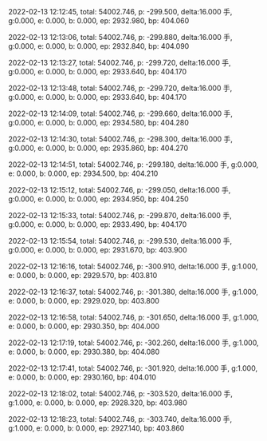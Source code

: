 2022-02-13 12:12:45, total: 54002.746, p: -299.500, delta:16.000 手, g:0.000, e: 0.000, b: 0.000, ep: 2932.980, bp: 404.060

2022-02-13 12:13:06, total: 54002.746, p: -299.880, delta:16.000 手, g:0.000, e: 0.000, b: 0.000, ep: 2932.840, bp: 404.090

2022-02-13 12:13:27, total: 54002.746, p: -299.720, delta:16.000 手, g:0.000, e: 0.000, b: 0.000, ep: 2933.640, bp: 404.170

2022-02-13 12:13:48, total: 54002.746, p: -299.720, delta:16.000 手, g:0.000, e: 0.000, b: 0.000, ep: 2933.640, bp: 404.170

2022-02-13 12:14:09, total: 54002.746, p: -299.660, delta:16.000 手, g:0.000, e: 0.000, b: 0.000, ep: 2934.580, bp: 404.280

2022-02-13 12:14:30, total: 54002.746, p: -298.300, delta:16.000 手, g:0.000, e: 0.000, b: 0.000, ep: 2935.860, bp: 404.270

2022-02-13 12:14:51, total: 54002.746, p: -299.180, delta:16.000 手, g:0.000, e: 0.000, b: 0.000, ep: 2934.500, bp: 404.210

2022-02-13 12:15:12, total: 54002.746, p: -299.050, delta:16.000 手, g:0.000, e: 0.000, b: 0.000, ep: 2934.950, bp: 404.250

2022-02-13 12:15:33, total: 54002.746, p: -299.870, delta:16.000 手, g:0.000, e: 0.000, b: 0.000, ep: 2933.490, bp: 404.170

2022-02-13 12:15:54, total: 54002.746, p: -299.530, delta:16.000 手, g:0.000, e: 0.000, b: 0.000, ep: 2931.670, bp: 403.900

2022-02-13 12:16:16, total: 54002.746, p: -300.910, delta:16.000 手, g:1.000, e: 0.000, b: 0.000, ep: 2929.570, bp: 403.810

2022-02-13 12:16:37, total: 54002.746, p: -301.380, delta:16.000 手, g:1.000, e: 0.000, b: 0.000, ep: 2929.020, bp: 403.800

2022-02-13 12:16:58, total: 54002.746, p: -301.650, delta:16.000 手, g:1.000, e: 0.000, b: 0.000, ep: 2930.350, bp: 404.000

2022-02-13 12:17:19, total: 54002.746, p: -302.260, delta:16.000 手, g:1.000, e: 0.000, b: 0.000, ep: 2930.380, bp: 404.080

2022-02-13 12:17:41, total: 54002.746, p: -301.920, delta:16.000 手, g:1.000, e: 0.000, b: 0.000, ep: 2930.160, bp: 404.010

2022-02-13 12:18:02, total: 54002.746, p: -303.520, delta:16.000 手, g:1.000, e: 0.000, b: 0.000, ep: 2928.320, bp: 403.980

2022-02-13 12:18:23, total: 54002.746, p: -303.740, delta:16.000 手, g:1.000, e: 0.000, b: 0.000, ep: 2927.140, bp: 403.860